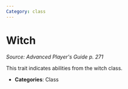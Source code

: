 ```yaml
---
Category: class
---
```

# Witch  
*Source: Advanced Player's Guide p. 271*  

This trait indicates abilities from the witch class.

- **Categories**: Class